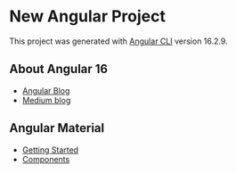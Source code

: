 # New Angular Project

This project was generated with [Angular CLI](https://github.com/angular/angular-cli) version 16.2.9.

## About Angular 16
- [Angular Blog](https://blog.angular.io/angular-v16-is-here-4d7a28ec680d)
- [Medium blog](https://medium.com/@evincedevelop/whats-new-in-angular-16-a-deep-dive-into-the-latest-features-5985d477003c)

## Angular Material
- [Getting Started](https://material.angular.io/guide/getting-started)
- [Components](https://material.angular.io/components/categories)
